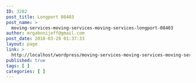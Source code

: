 ```yaml
---
ID: 3282
post_title: Longport 08403
post_name: >
  moving-services-moving-services-moving-services-longport-08403
author: mrgabonijeff@gmail.com
post_date: 2018-03-28 01:37:33
layout: page
link: >
  http://localhost/wordpress/moving-services-moving-services-moving-services-longport-08403/
published: true
tags: [ ]
categories: [ ]
---
```

